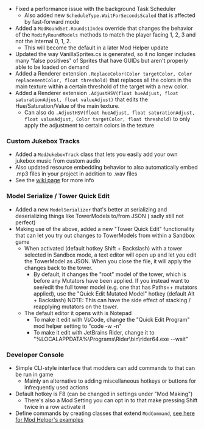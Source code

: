 - Fixed a performance issue with the background Task Scheduler
  - Also added new `ScheduleType.WaitForSecondsScaled` that is affected by fast-forward mode
- Added a `ModRoundSet.Rounds1Index` override that changes the behavior of the `ModifyRoundModels` methods to match the
  player facing 1, 2, 3 and not the internal 0, 1, 2.
  - This will become the default in a later Mod Helper update
- Updated the way VanillaSprites.cs is generated, so it no longer includes many "false positives" of Sprites that have
  GUIDs but aren't properly able to be loaded on demand
- Added a Renderer extension `.ReplaceColor(Color targetColor, Color replacementColor, float threshold)` that
  replaces all the colors in the main texture within a certain threshold of the target with a new color.
- Added a Renderer extension `.AdjustHSV(float hueAdjust, float saturationAdjust, float valueAdjust)` that edits
  the Hue/Saturation/Value of the main texture.
  - Can also do
    `.AdjustHSV(float hueAdjust, float saturationAdjust, float valueAdjust, Color targetColor, float threshold)` to only
    apply the adjustment to certain colors in the texture

### Custom Jukebox Tracks

- Added a `ModJukeboxTrack` class that lets you easily add your own jukebox music from custom audio
- Also updated resource embedding behavior to also automatically embed .mp3 files in your project in addition to .wav
  files
- See the [wiki page](https://gurrenm3.github.io/BTD-Mod-Helper/wiki/Making-a-Custom-Jukebox-Track) for more info

### Model Serialize / Tower Quick Edit

- Added a new `ModelSerializer` that's better at serializing and deserializing things like TowerModels to/from JSON (
  sadly still not perfect)
- Making use of the above, added a new "Tower Quick Edit" functionality that can let you try out changes to TowerModels
  from within a Sandbox game
  - When activated (default hotkey Shift + Backslash) with a tower selected in Sandbox mode, a text editor will open up
    and
    let you edit the TowerModel as JSON. When you close the file, it will apply the changes back to the tower.
    - By default, it changes the "root" model of the tower, which is before any Mutators have been applied. If you
      instead want to see/edit the full tower model (e.g. one that has Paths++ mutators applied),
      use the "Quick Edit Mutated Model" hotkey (default Alt + Backslash)
      NOTE: This can have the side effect of stacking / reapplying mutators on the tower.
  - The default editor it opens with is Notepad
    - To make it edit with VsCode, change the "Quick Edit Program" mod helper setting to "code -w -n"
    - To make it edit with JetBrains Rider, change it to "%LOCALAPPDATA%\Programs\Rider\bin\rider64.exe --wait"

### Developer Console

- Simple CLI-style interface that modders can add commands to that can be run in game
  - Mainly an alternative to adding miscellaneous hotkeys or buttons for infrequently used actions
- Default hotkey is F8 (can be changed in settings under "Mod Making")
  - There's also a Mod Setting you can opt in to that make pressing Shift twice in a row activate it
- Define commands by creating classes that extend
  `ModCommand`, [see here for Mod Helper's examples](https://github.com/gurrenm3/BTD-Mod-Helper/tree/master/BloonsTD6%20Mod%20Helper/Api/Commands)